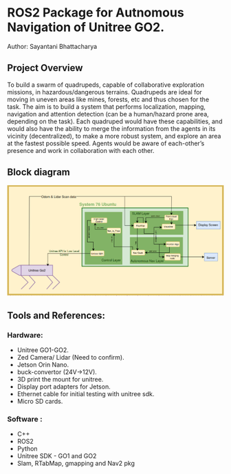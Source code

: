 # ROS2 Package for Autnomous Navigation of Unitree GO2.

Author: Sayantani Bhattacharya

## Project Overview

To build a swarm of quadrupeds, capable of collaborative exploration missions, in hazardous/dangerous terrains.
Quadrupeds are ideal for moving in uneven areas like mines, forests, etc and thus chosen for the task. The aim is to 
build a system that performs localization, mapping, navigation and attention detection (can be a human/hazard prone area, 
depending on the task). Each quadruped would have these capabilities, and would also have the ability to merge the 
information from the agents in its vicinity (decentralized), to make a more robust system, and explore an area at the 
fastest possible speed. Agents would be aware of each-other’s presence and work in collaboration with each other.

## Block diagram

<!-- 1. Complete system:</br>
<p align="right">
  <img src="/images/system_block.png" alt="Alt text" width="700"/>
</p> -->

<!-- 2. The Block diagram:</br>
    (subject to modifications) </br> -->
<p align="right">
  <img src="/images/go2.png" alt="Alt text" width="700"/>
</p>

## Tools and References:

### Hardware:
  - Unitree GO1-GO2.
  - Zed Camera/ Lidar (Need to confirm).
  - Jetson Orin Nano.
  - buck-convertor (24V->12V).
  - 3D print the mount for unitree.
  - Display port adapters for Jetson.
  - Ethernet cable for initial testing with unitree sdk.
  - Micro SD cards.

### Software : 
  - C++
  - ROS2
  - Python
  - Unitree SDK - GO1 and GO2
  - Slam, RTabMap, gmapping and Nav2 pkg
